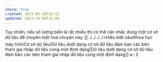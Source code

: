 ```yaml
---
share: true
created: 2023-05-26T14:51
updated: 2023-10-06T16:09
---
```

Tuy nhiên, nếu số lượng biến là rất nhiều thì có thể cân nhắc dùng một cơ sở dữ liệu để chuyên biệt hoá chuyện này. [[../../../../⚡Hiểu biết sâu/Khoa học máy tính/Cơ sở dữ liệu/Dữ liệu dưới dạng cơ sở dữ liệu đảm bảo các bên tham gia nhập dữ liệu cùng một định dạng|Dữ liệu dưới dạng cơ sở dữ liệu đảm bảo các bên tham gia nhập dữ liệu cùng một định dạng]]
a:: 2
